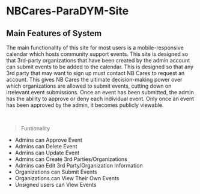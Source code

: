 # NBCares-ParaDYM-Site
## Main Features of System
The main functionality of this site for most users is a mobile-responsive calendar which hosts community support events. This site is designed so that 3rd-party organizations that have been created by the admin account can submit events to be added to the calendar. This is designed so that any 3rd party that may want to sign up must contact NB Cares to request an account. This gives NB Cares the ultimate decision-making power over which organizations are allowed to submit events, cutting down on irrelevant event submissions. Once an event has been submitted, the admin has the ability to approve or deny each individual event. Only once an event has been approved by the admin, it becomes publicly viewable. 

<br />

> Funtionality
- Admins can Approve Event
- Admins can Delete Event
- Admins can Update Event
- Admins can Create 3rd Parties/Organizations
- Admins can Edit 3rd Party/Organization Information
- Organizations can Submit Events
- Organizations can View Their Own Events
- Unsigned users can View Events
